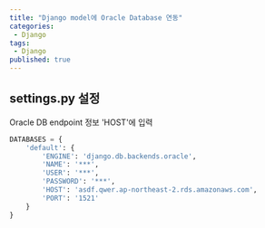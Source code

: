 ```yaml
---
title: "Django model에 Oracle Database 연동"
categories:
 - Django
tags:
 - Django
published: true
---
```


## settings.py 설정
Oracle DB endpoint 정보 'HOST'에 입력
```python
DATABASES = {
	'default': {
		'ENGINE': 'django.db.backends.oracle',
		'NAME': '***',
		'USER': '***',
		'PASSWORD': '***',
		'HOST': 'asdf.qwer.ap-northeast-2.rds.amazonaws.com',
		'PORT': '1521'
	}
}
```

<!--stackedit_data:
eyJoaXN0b3J5IjpbMTQxOTM1OTIyOCwyMDk5MzA3MDY5LC0yMD
Q0MDE2OTA5LC0xODM3ODg2NDc3LC0xNDIzMjY2MDY1XX0=
-->